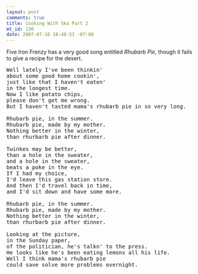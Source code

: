 ```yaml
--- 
layout: post
comments: true
title: Cooking With Ska Part 2
mt_id: 130
date: 2007-07-16 18:48:53 -07:00
---
```

Five Iron Frenzy has a very good song entitled *Rhubarb Pie*, though it fails to give a recipe for the desert.

<pre>
Well lately I've been thinkin'
about some good home cookin',
just like that I haven't eaten'
in the longest time.
Now I like potato chips,
please don't get me wrong.
But I haven't tasted mama's rhubarb pie in so very long.

Rhubarb pie, in the summer.
Rhubarb pie, made by my mother.
Nothing better in the winter,
than rhurbarb pie after dinner.

Twinkes may be better,
than a hole in the sweater,
and a hole in the sweater,
beats a poke in the eye.
If I had my choice,
I'd leave this gas station store.
And then I'd travel back in time,
and I'd sit down and have some more.

Rhubarb pie, in the summer.
Rhubarb pie, made by my mother.
Nothing better in the winter,
than rhurbarb pie after dinner.

Looking at the picture,
in the Sunday paper,
of the politician, he's talkn' to the press.
He looks like he's been eating lemons all his life.
Well I think mama's rhubarb pie
could save solve more problems overnight.
</pre>
